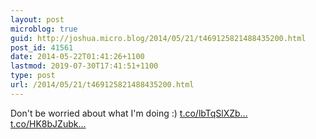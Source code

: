 ```yaml
---
layout: post
microblog: true
guid: http://joshua.micro.blog/2014/05/21/t469125821488435200.html
post_id: 41561
date: 2014-05-22T01:41:26+1100
lastmod: 2019-07-30T17:41:51+1100
type: post
url: /2014/05/21/t469125821488435200.html
---
```

Don't be worried about what I'm doing :) [t.co/lbTqSlXZb...](http://t.co/lbTqSlXZbu) [t.co/HK8bJZubk...](http://t.co/HK8bJZubkF)
